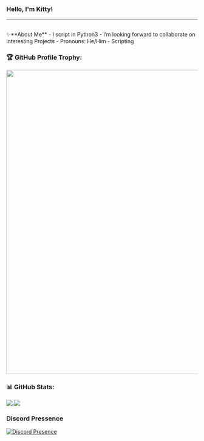 ### Hello, I'm Kitty!



---

<br />
✨**About Me**
- I script in Python3
- I’m looking forward to collaborate on interesting Projects
- Pronouns: He/Him
- Scripting 

<br/>

### 🏆 GitHub Profile Trophy:
<a href="trophy indeed a yes">
  <img width=800 src="https://github-profile-trophy.vercel.app/?username=KittySmh&column=8&theme=discord&no-frame=true&no-bg=true"/>
</a>

### 📊 GitHub Stats:
<a href="yes">
  <img align="center" src="https://github-readme-stats.vercel.app/api?username=kittysmh&theme=github_dark&show_icons=true&count_private=true" />
</a>
<a href="again, yes">
  <img align="center" src="https://github-readme-stats.vercel.app/api/top-langs/?username=kittysmh&layout=compact" />
</a>


### Discord Pressence
[![Discord Presence](https://lanyard.cnrad.dev/api/484318483258015754?theme=dark&bg=809ecf&animated=true&hideDiscrim=true&borderRadius=30px)](https://discord.com/users/484318483258015754)


